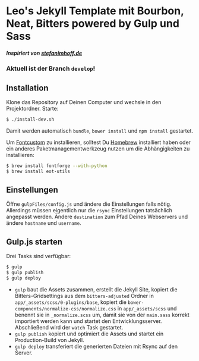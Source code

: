 # Leo's Jekyll Template mit Bourbon, Neat, Bitters powered by Gulp und Sass
##### Inspiriert von [stefanimhoff.de](http://stefanimhoff.de/)

### Aktuell ist der Branch `develop`!

## Installation
Klone das Repository auf Deinen Computer und wechsle in den Projektordner. Starte:

```sh
$ ./install-dev.sh
```

Damit werden automatisch `bundle`, `bower install` und `npm install` gestartet.

Um [Fontcustom](http://fontcustom.com/) zu installieren, solltest Du [Homebrew](http://brew.sh/) installiert haben oder ein anderes Paketmanagementwerkzeug nutzen um die Abhängigkeiten zu installieren:

```sh
$ brew install fontforge --with-python
$ brew install eot-utils
```

## Einstellungen

Öffne `gulpFiles/config.js` und ändere die Einstellungen falls nötig. Allerdings müssen eigentlich nur die `rsync` Einstellungen tatsächlich angepasst werden. Ändere `destination` zum Pfad Deines Webservers und ändere `hostname` und `username`.

## Gulp.js starten

Drei Tasks sind verfügbar:

```sh
$ gulp
$ gulp publish
$ gulp deploy
```

- `gulp` baut die Assets zusammen, erstellt die Jekyll Site, kopiert die Bitters-Gridsettings aus dem `bitters-adjusted` Ordner in `app/_assets/scss/0-plugins/base`, kopiert die `bower-components/normalize-css/normalize.css` in `app/_assets/scss` und benennt sie in `_normalize.scss` um, damit sie von der `main.sass` korrekt importiert werden kann und startet den Entwicklungsserver. Abschließend wird der `watch` Task gestartet.
- `gulp publish` kopiert und optimiert die Assets und startet ein Production-Build von Jekyll.
- `gulp deploy` transferiert die generierten Dateien mit Rsync auf den Server.

